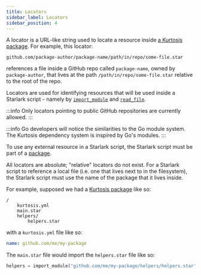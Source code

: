 ```yaml
---
title: Locators
sidebar_label: Locators
sidebar_position: 4
---
```


A locator is a URL-like string used to locate a resource inside [a Kurtosis package][packages]. For example, this locator:

```
github.com/package-author/package-name/path/in/repo/some-file.star
```

references a file inside a GitHub repo called `package-name`, owned by `package-author`, that lives at the path `/path/in/repo/some-file.star` relative to the root of the repo.

Locators are used for identifying resources that will be used inside a Starlark script - namely by [`import_module`](./starlark-reference.md#import_module) and [`read_file`](./starlark-reference.md#read_file).

:::info
Only locators pointing to public GitHub repositories are currently allowed.
:::

:::info
Go developers will notice the similarities to the Go module system. The Kurtosis dependency system is inspired by Go's modules.
:::

To use any external resource in a Starlark script, the Starlark script must be
part of a [package][packages].

All locators are absolute; "relative" locators do not exist. For a Starlark script to reference a local file (i.e. one that lives next to in the filesystem), the Starlark script must use the name of the package that it lives inside.

For example, supposed we had a [Kurtosis package][packages] like so:

```
/
    kurtosis.yml
    main.star
    helpers/
        helpers.star
```

with a `kurtosis.yml` file like so:

```yaml
name: github.com/me/my-package
```

The `main.star` file would import the `helpers.star` file like so:

```python
helpers = import_module("github.com/me/my-package/helpers/helpers.star")
```

<!------------------ ONLY LINKS BELOW HERE -------------------->
[packages]: ./packages.md
